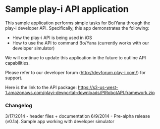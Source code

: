 # Sample play-i API application
This sample application performs simple tasks for Bo/Yana through the play-i developer API. Specifically, this app demonstrates the following:
* How the play-i API is being used in iOS
* How to use the API to command Bo/Yana (currently works with our developer simulator)

We will continue to update this application in the future to outline API capabilities.

Please refer to our developer forum (http://devforum.play-i.com/) for support.

Here is the link to the API package: https://s3-us-west-1.amazonaws.com/playi-devportal-downloads/PIRobotAPI.framework.zip

### Changelog
3/17/2014 - header files + documentation
6/9/2014 - Pre-alpha release (v0.1a).  Sample app working with developer simulator
